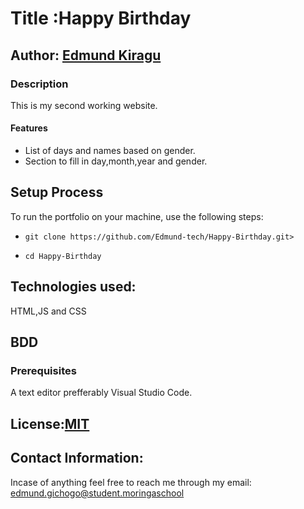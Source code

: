 # Title :Happy Birthday
## Author: [Edmund Kiragu](https://edmund-tech.github.io/Happy-Birthday/)
### Description
This is my second working website.
#### Features
- List of days and names based on gender.
- Section to fill in day,month,year and gender.
## Setup Process
  To run the portfolio on your machine, use the following steps:
* `git clone https://github.com/Edmund-tech/Happy-Birthday.git>`
- `cd Happy-Birthday`
## Technologies used:
HTML,JS and CSS
## BDD
### Prerequisites
A text editor prefferably Visual Studio Code.
## License:[MIT](https://github.com/Edmund-tech/Happy-Birthday/blob/main/LICENSE) 
## Contact Information:
Incase of anything feel free to reach me through my email: edmund.gichogo@student.moringaschool
